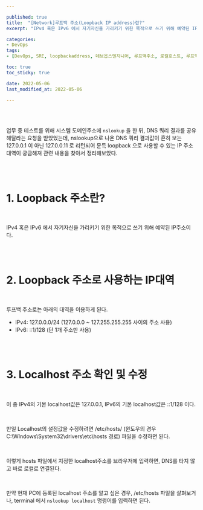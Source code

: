 ```yaml
---

published: true
title:  "[Network]루프백 주소(Loopback IP address)란?"
excerpt: "IPv4 혹은 IPv6 에서 자기자신을 가리키기 위한 목적으로 쓰기 위해 예약된 IP주소이다."

categories:
- DevOps
tags:
- [DevOps, SRE, loopbackaddress, 데브옵스엔지니어, 루프백주소, 로컬호스트, 루프백주소대역, localhost]

toc: true
toc_sticky: true

date: 2022-05-06
last_modified_at: 2022-05-06

---
```


<br/><br/>

업무 중 테스트를 위해 시스템 도메인주소에 `nslookup` 을 한 뒤, DNS 쿼리 결과를 공유해달라는 요청을 받았었는데, nslookup으로 나온 DNS 쿼리 결과값이 흔히 보는 127.0.0.1 이 아닌 127.0.0.11 로 리턴되어 문득 loopback 으로 사용할 수 있는 IP 주소 대역이 궁금해져 관련 내용을 찾아서 정리해보았다.

<br/><br/>

# 1. Loopback 주소란?

<br/>

IPv4 혹은 IPv6 에서 자기자신을 가리키기 위한 목적으로 쓰기 위해 예약된 IP주소이다.

<br/><br/>

# 2. Loopback 주소로 사용하는 IP대역

<br/>

루프백 주소로는 아래의 대역을 이용하게 된다.


- IPv4: 127.0.0.0/24 (127.0.0.0 ~ 127.255.255.255 사이의 주소 사용)
- IPv6: ::1/128 (단 1개 주소만 사용)

<br/><br/>

# 3. Localhost 주소 확인 및 수정

<br/>

이 중 IPv4의 기본 localhost값은 127.0.0.1, IPv6의 기본 localhost값은 ::1/128 이다.

<br/>

만일 Localhost의 설정값을 수정하려면 /etc/hosts/ (윈도우의 경우 C:\WIndows\System32\drivers\etc\hosts 경로) 파일을 수정하면 된다.

<br/>

이렇게 hosts 파일에서 지정한 localhost주소를 브라우저에 입력하면, DNS를 타지 않고 바로 로컬로 연결된다.

<br/>

만약 현재 PC에 등록된 localhost 주소를 알고 싶은 경우, /etc/hosts 파일을 살펴보거나, terminal 에서 `nslookup localhost` 명령어를 입력하면 된다.

<br/><br/>
